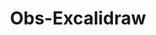 ---
title: Obs-Excalidraw
tags: PKM/Capture
started: 2022-11-29 Tue
modified: 2023-04-21 Fri
status: ⚪Capture
due: 
---